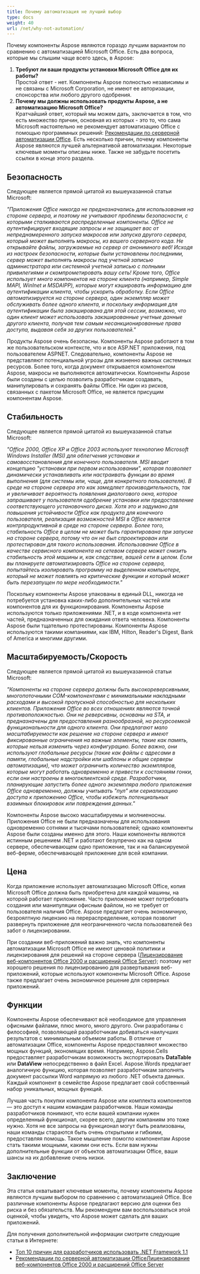 ```yaml
---  
title: Почему автоматизация не лучший выбор  
type: docs  
weight: 40  
url: /net/why-not-automation/  
---  
```


Почему компоненты Aspose являются гораздо лучшим вариантом по сравнению с автоматизацией Microsoft Office. Есть два вопроса, которые мы слышим чаще всего здесь, в Aspose:

1. **Требуют ли ваши продукты установки Microsoft Office для их работы?**  
   Простой ответ - нет. Компоненты Aspose полностью независимы и не связаны с Microsoft Corporation, не имеют ее авторизации, спонсорства или любого другого одобрения.  
2. **Почему мы должны использовать продукты Aspose, а не автоматизацию Microsoft Office?**  
   Кратчайший ответ, который мы можем дать, заключается в том, что есть множество причин, основная из которых - это то, что сама Microsoft настоятельно не рекомендует автоматизацию Office с помощью программных решений: [Рекомендации по серверной автоматизации Office](https://support.microsoft.com/?scid=kb;EN-US;q257757). Есть несколько причин, почему компоненты Aspose являются лучшей альтернативой автоматизации. Некоторые ключевые моменты описаны ниже. Также не забудьте посетить ссылки в конце этого раздела.  

## **Безопасность**  
Следующее является прямой цитатой из вышеуказанной статьи Microsoft:

*"Приложения Office никогда не предназначались для использования на стороне сервера, и поэтому не учитывают проблемы безопасности, с которыми сталкиваются распределенные компоненты. Office не аутентифицирует входящие запросы и не защищает вас от непреднамеренного запуска макросов или запуска другого сервера, который может выполнять макросы, из вашего серверного кода. Не открывайте файлы, загружаемые на сервер от анонимного веб! Исходя из настроек безопасности, которые были установлены последними, сервер может выполнять макросы под учетной записью администратора или системной учетной записью с полными привилегиями и скомпрометировать вашу сеть! Кроме того, Office использует много компонентов на стороне клиента (например, Simple MAPI, WinInet и MSDAIPP), которые могут кэшировать информацию для аутентификации клиента, чтобы ускорить обработку. Если Office автоматизируется на стороне сервера, один экземпляр может обслуживать более одного клиента, и поскольку информация для аутентификации была закэширована для этой сессии, возможно, что один клиент может использовать закэшированные учетные данные другого клиента, получая тем самым несанкционированные права доступа, выдавая себя за других пользователей."*

Продукты Aspose очень безопасны. Компоненты Aspose работают в том же пользовательском контексте, что и все ASP.NET приложения, под пользователем ASPNET. Следовательно, компоненты Aspose не представляют потенциальной угрозы для жизненно важных системных ресурсов. Более того, когда документ открывается компонентом Aspose, макросы не выполняются автоматически. Компоненты Aspose были созданы с целью позволить разработчикам создавать, манипулировать и сохранять файлы Office. Ни один из рисков, связанных с пакетом Microsoft Office, не является присущим компонентам Aspose.  

## **Стабильность**  
Следующее является прямой цитатой из вышеуказанной статьи Microsoft:

*"Office 2000, Office XP и Office 2003 используют технологию Microsoft Windows Installer (MSI) для облегчения установки и самовосстановления для конечного пользователя. MSI вводит концепцию "установки при первом использовании", которая позволяет динамически устанавливать или настраивать функции во время выполнения (для системы или, чаще, для конкретного пользователя). В среде на стороне сервера это как замедляет производительность, так и увеличивает вероятность появления диалогового окна, которое запрашивает у пользователя одобрение установки или предоставление соответствующего установочного диска. Хотя это и задумано для повышения устойчивости Office как продукта для конечного пользователя, реализация возможностей MSI в Office является контрпродуктивной в среде на стороне сервера. Более того, стабильность Office в целом не может быть гарантирована при запуске на стороне сервера, потому что он не был спроектирован или протестирован для такого использования. Использование Office в качестве сервисного компонента на сетевом сервере может снизить стабильность этой машины и, как следствие, вашей сети в целом. Если вы планируете автоматизировать Office на стороне сервера, попытайтесь изолировать программу на выделенном компьютере, который не может повлиять на критические функции и который может быть перезапущен по мере необходимости."*

Поскольку компоненты Aspose упакованы в единый DLL, никогда не потребуется установка каких-либо дополнительных частей или компонентов для их функционирования. Компоненты Aspose используются только приложениями .NET, и в коде компонента нет частей, предназначенных для ожидания ответа человека. Компоненты Aspose были тщательно протестированы. Компоненты Aspose используются такими компаниями, как IBM, Hilton, Reader's Digest, Bank of America и многими другими.  

## **Масштабируемость/Скорость**  
Следующее является прямой цитатой из вышеуказанной статьи Microsoft:

*"Компоненты на стороне сервера должны быть высокореверсивными, многопоточными COM-компонентами с минимальными накладными расходами и высокой пропускной способностью для нескольких клиентов. Приложения Office во всех отношениях являются точной противоположностью. Они не реверсивны, основаны на STA, и предназначены для предоставления разнообразной, но ресурсоемкой функциональности для одного клиента. Они предлагают мало масштабируемости как решение на стороне сервера и имеют фиксированные ограничения на важные элементы, такие как память, которые нельзя изменить через конфигурацию. Более важно, они используют глобальные ресурсы (такие как файлы с адресами в памяти, глобальные надстройки или шаблоны и общие серверы автоматизации), что может ограничить количество экземпляров, которые могут работать одновременно и привести к состояниям гонки, если они настроены в многоклиентской среде. Разработчики, планирующие запустить более одного экземпляра любого приложения Office одновременно, должны учитывать "пул" или сериализацию доступа к приложению Office, чтобы избежать потенциальных взаимных блокировок или повреждения данных."*

Компоненты Aspose высоко масштабируемы и молниеносны. Приложения Office не были предназначены для использования одновременно сотнями и тысячами пользователей; однако компоненты Aspose были созданы именно для этого. Наши компоненты являются истинным решением .NET и работают безупречно как на одном сервере, обеспечивающем одно приложение, так и на балансируемой веб-ферме, обеспечивающей приложение для всей компании.  

## **Цена**  
Когда приложение использует автоматизацию Microsoft Office, копия Microsoft Office должна быть приобретена для каждой машины, на которой работает приложение. Часто приложение может потребовать создания или манипуляции офисным файлом, но не требует от пользователя наличия Office. Aspose предлагает очень экономичную, безроялтную лицензию на перераспределение, которая позволит развернуть приложение для неограниченного числа пользователей без забот о лицензировании.  

При создании веб-приложений важно знать, что компоненты автоматизации Microsoft Office не имеют ценовой политики и лицензирования для решений на стороне сервера ([Лицензирование веб-компонентов Office 2000 и расширений Office Server](https://support.microsoft.com/?scid=kb;EN-US;q243006)); поэтому нет хорошего решения по лицензированию для развертывания веб-приложений, которые используют компоненты Microsoft Office. Aspose также предлагает очень экономичное решение для серверных приложений.  

## **Функции**  
Компоненты Aspose обеспечивают всё необходимое для управления офисными файлами, плюс много, много другого. Они разработаны с философией, позволяющей разработчикам добиваться наилучших результатов с минимальным объемом работы. В отличие от автоматизации Office, компоненты Aspose предоставляют множество мощных функций, экономящих время. Например, Aspose.Cells предоставляет разработчикам возможность экспортировать **DataTable** или **DataView** непосредственно в файл Excel. Aspose.Words предлагает аналогичную функцию, которая позволяет разработчикам заполнять документ рассылки Word напрямую из любого .NET объекта данных. Каждый компонент в семействе Aspose предлагает свой собственный набор уникальных, мощных функций.  

Лучшая часть покупки компонента Aspose или комплекта компонентов — это доступ к нашим командам разработчиков. Наши команды разработчиков понимают, что если вашей компании нужен определенный функционал, скорее всего, другим компаниям это тоже нужно. Хотя не все запросы на функционал могут быть реализованы, наши команды стараются быть очень открытыми и гибкими, предоставляя помощь. Такое мышление помогло компонентам Aspose стать такими мощными, какими они есть. Если вам нужны дополнительные функции от объектов автоматизации Office, ваши шансы на их добавление очень низки.  

## **Заключение**  
Эта статья охватывает ключевые моменты, почему компоненты Aspose являются лучшим выбором по сравнению с автоматизацией Office. Все различные компоненты Aspose предлагают версию для оценки без риска и без обязательств. Мы рекомендуем вам воспользоваться этой оценкой, чтобы увидеть, что Aspose может сделать для ваших приложений.  

Для получения дополнительной информации смотрите следующие статьи в Интернете:

- [Топ 10 причин для разработчиков использовать .NET Framework 1.1](http://msdn2.microsoft.com/en-us/netframework/aa497339.aspx) 
- [Рекомендации по серверной автоматизации Office](https://support.microsoft.com/?scid=kb;EN-US;q257757)[Лицензирование веб-компонентов Office 2000 и расширений Office Server](https://support.microsoft.com/?scid=kb;EN-US;q243006)